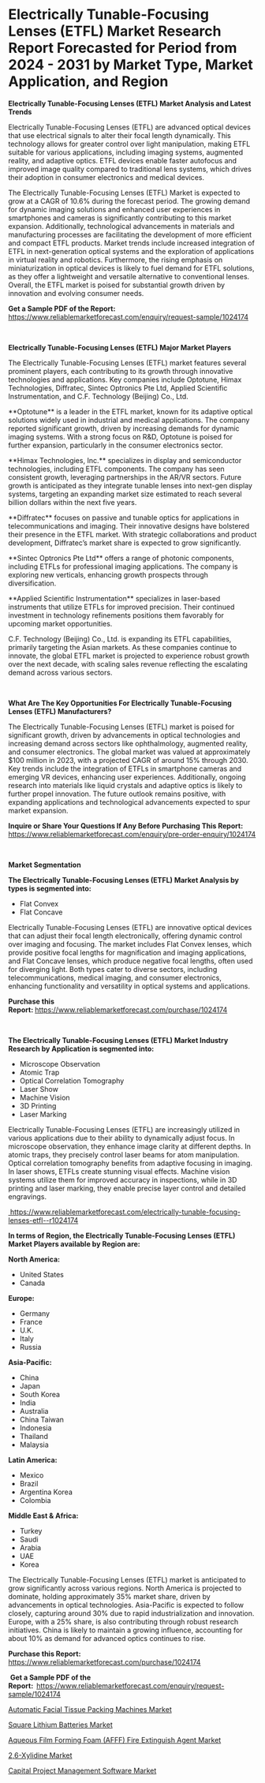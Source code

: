 <p><h1>Electrically Tunable-Focusing Lenses (ETFL) Market Research Report Forecasted for Period from 2024 -  2031 by Market Type, Market Application, and Region</h1></p><p><strong>Electrically Tunable-Focusing Lenses (ETFL) Market Analysis and Latest Trends</strong></p>
<p><p>Electrically Tunable-Focusing Lenses (ETFL) are advanced optical devices that use electrical signals to alter their focal length dynamically. This technology allows for greater control over light manipulation, making ETFL suitable for various applications, including imaging systems, augmented reality, and adaptive optics. ETFL devices enable faster autofocus and improved image quality compared to traditional lens systems, which drives their adoption in consumer electronics and medical devices.</p><p>The Electrically Tunable-Focusing Lenses (ETFL) Market is expected to grow at a CAGR of 10.6% during the forecast period. The growing demand for dynamic imaging solutions and enhanced user experiences in smartphones and cameras is significantly contributing to this market expansion. Additionally, technological advancements in materials and manufacturing processes are facilitating the development of more efficient and compact ETFL products. Market trends include increased integration of ETFL in next-generation optical systems and the exploration of applications in virtual reality and robotics. Furthermore, the rising emphasis on miniaturization in optical devices is likely to fuel demand for ETFL solutions, as they offer a lightweight and versatile alternative to conventional lenses. Overall, the ETFL market is poised for substantial growth driven by innovation and evolving consumer needs.</p></p>
<p><strong>Get a Sample PDF of the Report:&nbsp;</strong> <a href="https://www.reliablemarketforecast.com/enquiry/request-sample/1024174?utm_campaign=950&utm_medium=2&utm_source=Github&utm_content=ia&utm_term=05122024&utm_id=electrically-tunable-focusing-lenses-etfl">https://www.reliablemarketforecast.com/enquiry/request-sample/1024174</a></p>
<p>&nbsp;</p>
<p><strong>Electrically Tunable-Focusing Lenses (ETFL) Major Market Players</strong></p>
<p><p>The Electrically Tunable-Focusing Lenses (ETFL) market features several prominent players, each contributing to its growth through innovative technologies and applications. Key companies include Optotune, Himax Technologies, Diffratec, Sintec Optronics Pte Ltd, Applied Scientific Instrumentation, and C.F. Technology (Beijing) Co., Ltd.</p><p>**Optotune** is a leader in the ETFL market, known for its adaptive optical solutions widely used in industrial and medical applications. The company reported significant growth, driven by increasing demands for dynamic imaging systems. With a strong focus on R&D, Optotune is poised for further expansion, particularly in the consumer electronics sector.</p><p>**Himax Technologies, Inc.** specializes in display and semiconductor technologies, including ETFL components. The company has seen consistent growth, leveraging partnerships in the AR/VR sectors. Future growth is anticipated as they integrate tunable lenses into next-gen display systems, targeting an expanding market size estimated to reach several billion dollars within the next five years.</p><p>**Diffratec** focuses on passive and tunable optics for applications in telecommunications and imaging. Their innovative designs have bolstered their presence in the ETFL market. With strategic collaborations and product development, Diffratec’s market share is expected to grow significantly.</p><p>**Sintec Optronics Pte Ltd** offers a range of photonic components, including ETFLs for professional imaging applications. The company is exploring new verticals, enhancing growth prospects through diversification.</p><p>**Applied Scientific Instrumentation** specializes in laser-based instruments that utilize ETFLs for improved precision. Their continued investment in technology refinements positions them favorably for upcoming market opportunities.</p><p>C.F. Technology (Beijing) Co., Ltd. is expanding its ETFL capabilities, primarily targeting the Asian markets. As these companies continue to innovate, the global ETFL market is projected to experience robust growth over the next decade, with scaling sales revenue reflecting the escalating demand across various sectors.</p></p>
<p>&nbsp;</p>
<p><strong>What Are The Key Opportunities For Electrically Tunable-Focusing Lenses (ETFL) Manufacturers?</strong></p>
<p><p>The Electrically Tunable-Focusing Lenses (ETFL) market is poised for significant growth, driven by advancements in optical technologies and increasing demand across sectors like ophthalmology, augmented reality, and consumer electronics. The global market was valued at approximately $100 million in 2023, with a projected CAGR of around 15% through 2030. Key trends include the integration of ETFLs in smartphone cameras and emerging VR devices, enhancing user experiences. Additionally, ongoing research into materials like liquid crystals and adaptive optics is likely to further propel innovation. The future outlook remains positive, with expanding applications and technological advancements expected to spur market expansion.</p></p>
<p><strong>Inquire or Share Your Questions If Any Before Purchasing This Report:</strong> <a href="https://www.reliablemarketforecast.com/enquiry/pre-order-enquiry/1024174?utm_campaign=950&utm_medium=2&utm_source=Github&utm_content=ia&utm_term=05122024&utm_id=electrically-tunable-focusing-lenses-etfl">https://www.reliablemarketforecast.com/enquiry/pre-order-enquiry/1024174</a></p>
<p>&nbsp;</p>
<p><strong>Market Segmentation</strong></p>
<p><strong>The Electrically Tunable-Focusing Lenses (ETFL) Market Analysis by types is segmented into:</strong></p>
<p><ul><li>Flat Convex</li><li>Flat Concave</li></ul></p>
<p><p>Electrically Tunable-Focusing Lenses (ETFL) are innovative optical devices that can adjust their focal length electronically, offering dynamic control over imaging and focusing. The market includes Flat Convex lenses, which provide positive focal lengths for magnification and imaging applications, and Flat Concave lenses, which produce negative focal lengths, often used for diverging light. Both types cater to diverse sectors, including telecommunications, medical imaging, and consumer electronics, enhancing functionality and versatility in optical systems and applications.</p></p>
<p><strong>Purchase this Report:&nbsp;</strong><a href="https://www.reliablemarketforecast.com/purchase/1024174?utm_campaign=950&utm_medium=2&utm_source=Github&utm_content=ia&utm_term=05122024&utm_id=electrically-tunable-focusing-lenses-etfl">https://www.reliablemarketforecast.com/purchase/1024174</a></p>
<p>&nbsp;</p>
<p><strong>The Electrically Tunable-Focusing Lenses (ETFL) Market Industry Research by Application is segmented into:</strong></p>
<p><ul><li>Microscope Observation</li><li>Atomic Trap</li><li>Optical Correlation Tomography</li><li>Laser Show</li><li>Machine Vision</li><li>3D Printing</li><li>Laser Marking</li></ul></p>
<p><p>Electrically Tunable-Focusing Lenses (ETFL) are increasingly utilized in various applications due to their ability to dynamically adjust focus. In microscope observation, they enhance image clarity at different depths. In atomic traps, they precisely control laser beams for atom manipulation. Optical correlation tomography benefits from adaptive focusing in imaging. In laser shows, ETFLs create stunning visual effects. Machine vision systems utilize them for improved accuracy in inspections, while in 3D printing and laser marking, they enable precise layer control and detailed engravings.</p></p>
<p><a href="https://www.reliablemarketforecast.com/electrically-tunable-focusing-lenses-etfl--r1024174?utm_campaign=950&utm_medium=2&utm_source=Github&utm_content=ia&utm_term=05122024&utm_id=electrically-tunable-focusing-lenses-etfl">&nbsp;https://www.reliablemarketforecast.com/electrically-tunable-focusing-lenses-etfl--r1024174</a></p>
<p><strong>In terms of Region, the Electrically Tunable-Focusing Lenses (ETFL) Market Players available by Region are:</strong></p>
<p>
    <p> <strong> North America: </strong>
        <ul>
            <li>United States</li>
            <li>Canada</li>
        </ul>
        </p> 
    <p> <strong> Europe: </strong>
        <ul>
            <li>Germany</li>
            <li>France</li>
            <li>U.K.</li>
            <li>Italy</li>
            <li>Russia</li>
        </ul>
        </p> 
    <p> <strong> Asia-Pacific: </strong>
        <ul>
            <li>China</li>
            <li>Japan</li>
            <li>South Korea</li>
            <li>India</li>
            <li>Australia</li>
            <li>China Taiwan</li>
            <li>Indonesia</li>
            <li>Thailand</li>
            <li>Malaysia</li>
        </ul>
        </p> 
    <p> <strong> Latin America: </strong>
        <ul>
            <li>Mexico</li>
            <li>Brazil</li>
            <li>Argentina Korea</li>
            <li>Colombia</li>
        </ul>
        </p> 
    <p> <strong> Middle East & Africa: </strong>
        <ul>
            <li>Turkey</li>
            <li>Saudi</li>
            <li>Arabia</li>
            <li>UAE</li>
            <li>Korea</li>
        </ul>
    </p>
    </p>
<p><p>The Electrically Tunable-Focusing Lenses (ETFL) market is anticipated to grow significantly across various regions. North America is projected to dominate, holding approximately 35% market share, driven by advancements in optical technologies. Asia-Pacific is expected to follow closely, capturing around 30% due to rapid industrialization and innovation. Europe, with a 25% share, is also contributing through robust research initiatives. China is likely to maintain a growing influence, accounting for about 10% as demand for advanced optics continues to rise.</p></p>
<p><strong>Purchase this Report: </strong><a href="https://www.reliablemarketforecast.com/purchase/1024174?utm_campaign=950&utm_medium=2&utm_source=Github&utm_content=ia&utm_term=05122024&utm_id=electrically-tunable-focusing-lenses-etfl">https://www.reliablemarketforecast.com/purchase/1024174</a></p>
<p>&nbsp;<strong>Get a Sample PDF of the Report:&nbsp;&nbsp;</strong><a href="https://www.reliablemarketforecast.com/enquiry/request-sample/1024174?utm_campaign=950&utm_medium=2&utm_source=Github&utm_content=ia&utm_term=05122024&utm_id=electrically-tunable-focusing-lenses-etfl">https://www.reliablemarketforecast.com/enquiry/request-sample/1024174</a></p>
<p><strong></strong></p>
<p><p><a href="https://issuu.com/reportprime-2/docs/automatic-facial-tissue-packing-machines-market-si?utm_campaign=950&utm_medium=2&utm_source=Github&utm_content=ia&utm_term=05122024&utm_id=electrically-tunable-focusing-lenses-etfl">Automatic Facial Tissue Packing Machines Market</a></p><p><a href="https://issuu.com/reportprime-2/docs/square-lithium-batteries-market-size-2030.pptx?utm_campaign=950&utm_medium=2&utm_source=Github&utm_content=ia&utm_term=05122024&utm_id=electrically-tunable-focusing-lenses-etfl">Square Lithium Batteries Market</a></p><p><a href="https://github.com/antonioc6hal/Market-Research-Report-List-1/blob/main/aqueous-film-forming-foam-afff-fire-extinguish-agent-market.md?utm_campaign=950&utm_medium=2&utm_source=Github&utm_content=ia&utm_term=05122024&utm_id=electrically-tunable-focusing-lenses-etfl">Aqueous Film Forming Foam (AFFF) Fire Extinguish Agent Market</a></p><p><a href="https://github.com/osbornrdaflalo/Market-Research-Report-List-1/blob/main/26-xylidine-market.md?utm_campaign=950&utm_medium=2&utm_source=Github&utm_content=ia&utm_term=05122024&utm_id=electrically-tunable-focusing-lenses-etfl">2,6-Xylidine Market</a></p><p><a href="https://www.linkedin.com/pulse/capital-project-management-software-market-size-growth-8p3me?utm_campaign=950&utm_medium=2&utm_source=Github&utm_content=ia&utm_term=05122024&utm_id=electrically-tunable-focusing-lenses-etfl">Capital Project Management Software Market</a></p></p>